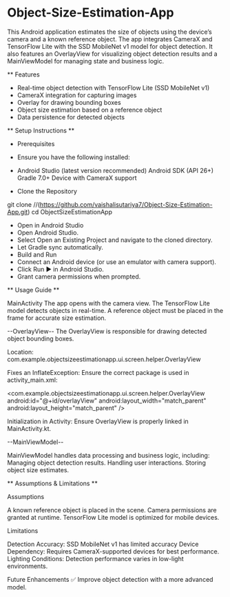 # Object-Size-Estimation-App

This Android application estimates the size of objects using the device’s camera and a known reference object. The app integrates CameraX and TensorFlow Lite with the SSD MobileNet v1 model for object detection. It also features an OverlayView for visualizing object detection results and a MainViewModel for managing state and business logic.

** Features

* Real-time object detection with TensorFlow Lite (SSD MobileNet v1)
* CameraX integration for capturing images
* Overlay for drawing bounding boxes
* Object size estimation based on a reference object
* Data persistence for detected objects


** Setup Instructions ** 

* Prerequisites
* Ensure you have the following installed:

* Android Studio (latest version recommended)
Android SDK (API 26+)
Gradle 7.0+
Device with CameraX support

* Clone the Repository

git clone //(https://github.com/vaishalisutariya7/Object-Size-Estimation-App.git)
cd ObjectSizeEstimationApp

- Open in Android Studio
- Open Android Studio.
- Select Open an Existing Project and navigate to the cloned directory.
- Let Gradle sync automatically.
- Build and Run
- Connect an Android device (or use an emulator with camera support).
- Click Run ▶️ in Android Studio.
- Grant camera permissions when prompted.

** Usage Guide ** 

MainActivity
The app opens with the camera view.
The TensorFlow Lite model detects objects in real-time.
A reference object must be placed in the frame for accurate size estimation.

--OverlayView--
The OverlayView is responsible for drawing detected object bounding boxes.

Location: com.example.objectsizeestimationapp.ui.screen.helper.OverlayView

Fixes an InflateException: Ensure the correct package is used in activity_main.xml:

<com.example.objectsizeestimationapp.ui.screen.helper.OverlayView
android:id="@+id/overlayView"
android:layout_width="match_parent"
android:layout_height="match_parent" />

Initialization in Activity: Ensure OverlayView is properly linked in MainActivity.kt.

--MainViewModel--

MainViewModel handles data processing and business logic, including:
Managing object detection results.
Handling user interactions.
Storing object size estimates.

** Assumptions & Limitations **

Assumptions

A known reference object is placed in the scene.
Camera permissions are granted at runtime.
TensorFlow Lite model is optimized for mobile devices.

Limitations

Detection Accuracy: SSD MobileNet v1 has limited accuracy
Device Dependency: Requires CameraX-supported devices for best performance.
Lighting Conditions: Detection performance varies in low-light environments.

Future Enhancements
✅ Improve object detection with a more advanced model.
